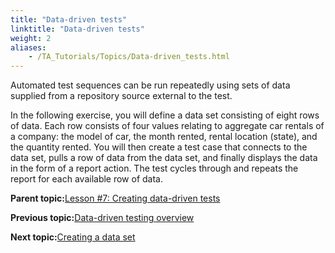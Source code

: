 ```yaml
--- 
title: "Data-driven tests"
linktitle: "Data-driven tests"
weight: 2
aliases: 
    - /TA_Tutorials/Topics/Data-driven_tests.html
---
```


Automated test sequences can be run repeatedly using sets of data supplied from a repository source external to the test.

In the following exercise, you will define a data set consisting of eight rows of data. Each row consists of four values relating to aggregate car rentals of a company: the model of car, the month rented, rental location \(state\), and the quantity rented. You will then create a test case that connects to the data set, pulls a row of data from the data set, and finally displays the data in the form of a report action. The test cycles through and repeats the report for each available row of data.

**Parent topic:**[Lesson \#7: Creating data-driven tests](/TA_Tutorials/Topics/Tutorial_Creating_data-driven_tests.html)

**Previous topic:**[Data-driven testing overview](/TA_Tutorials/Topics/Data_driven_testing_overview.html)

**Next topic:**[Creating a data set](/TA_Tutorials/Topics/Creating_a_data_set.html)

